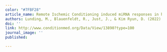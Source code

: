 ```yaml
---
color: "#7FBF28"
article_name: Remote Ischemic Conditioning induced miRNA responses in humans
authors: Lunding, M., Blauenfeldt, R., Just, J., & Kim Ryun, D. (2022)
doi: ''
link: http://www.conditionmed.org/Data/View/13890?type=100
journal_image: ''
published: 

---
```

